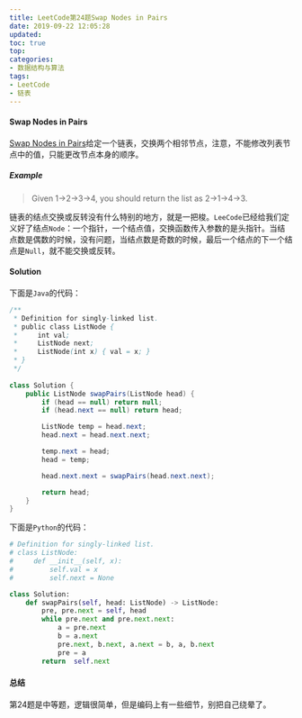 ```yaml
---
title: LeetCode第24题Swap Nodes in Pairs
date: 2019-09-22 12:05:28
updated: 
toc: true
top: 
categories: 
- 数据结构与算法
tags:
- LeetCode
- 链表
---
```

<!-- more -->
#### Swap Nodes in Pairs

[Swap Nodes in Pairs](https://leetcode.com/problems/swap-nodes-in-pairs/)给定一个链表，交换两个相邻节点，注意，不能修改列表节点中的值，只能更改节点本身的顺序。

##### Example

> Given 1->2->3->4, you should return the list as 2->1->4->3.

链表的结点交换或反转没有什么特别的地方，就是一把梭。`LeeCode`已经给我们定义好了结点`Node`：一个指针，一个结点值，交换函数传入参数的是头指针。当结点数是偶数的时候，没有问题，当结点数是奇数的时候，最后一个结点的下一个结点是`Null`，就不能交换或反转。

#### Solution

下面是`Java`的代码：

```Java
/**
 * Definition for singly-linked list.
 * public class ListNode {
 *     int val;
 *     ListNode next;
 *     ListNode(int x) { val = x; }
 * }
 */
 
class Solution {
    public ListNode swapPairs(ListNode head) {
        if (head == null) return null;
        if (head.next == null) return head;

        ListNode temp = head.next;
        head.next = head.next.next;

        temp.next = head;
        head = temp;

        head.next.next = swapPairs(head.next.next);

        return head;       
    }
}
```

下面是`Python`的代码：

```Python
# Definition for singly-linked list.
# class ListNode:
#     def __init__(self, x):
#         self.val = x
#         self.next = None

class Solution:
    def swapPairs(self, head: ListNode) -> ListNode:
        pre, pre.next = self, head
        while pre.next and pre.next.next:
            a = pre.next
            b = a.next
            pre.next, b.next, a.next = b, a, b.next
            pre = a
        return  self.next
```

#### 总结

第24题是中等题，逻辑很简单，但是编码上有一些细节，别把自己绕晕了。